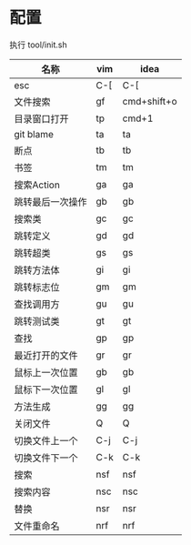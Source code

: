 # 配置

执行 tool/init.sh	


| 名称 | vim | idea | 
|-|-|-|
|esc|C-[| C-[|
|文件搜索|gf| cmd+shift+o|
|目录窗口打开 | tp | cmd+1|
|git blame | ta | ta|
|断点|tb|tb|
|书签|tm|tm|
|搜索Action|ga|ga|
|跳转最后一次操作|gb|gb|
|搜索类|gc|gc|
|跳转定义|gd|gd|
|跳转超类|gs|gs|
|跳转方法体|gi|gi|
|跳转标志位|gm|gm|
|查找调用方|gu|gu|
|跳转测试类|gt|gt|
|查找|gp|gp|
|最近打开的文件|gr|gr|
|鼠标上一次位置|gb|gb|
|鼠标下一次位置|gl|gl|
|方法生成|gg|gg|
|关闭文件|Q|Q|
|切换文件上一个|C-j|C-j|
|切换文件下一个|C-k|C-k|
|搜索|nsf|nsf|
|搜索内容|nsc|nsc|
|替换|nsr|nsr|
|文件重命名|nrf|nrf|
  
